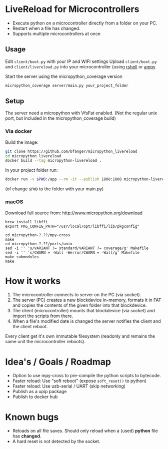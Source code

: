 # LiveReload for Microcontrollers

- Execute python on a microcontroller directly from a folder on your PC.
- Restart when a file has changed.
- Supports multiple microcontrollers at once

## Usage

Edit `client/boot.py` with your IP and WIFI settings
Upload `client/boot.py` and `client/livereload.py` into your microcontroller (using [rshell](https://github.com/dhylands/rshell) or [ampy](https://github.com/pycampers/ampy)

Start the server using the micropython_coverage version

```sh
micropython_coverage server/main.py your_project_folder
```

## Setup

The server need a micropython with VfsFat enabled.
(Not the regular unix port, but included in the micropython_coverage build)

### Via docker

Build the image:

```sh
git clone https://github.com/bfanger/micropython_livereload
cd micropython_livereload
docker build --tag micropython-livereload .
```

In your project folder run:

```sh
docker run -v $PWD:/app --rm -it --publish 1808:1808 micropython-livereload /livereload/main.py /app
```

(of change `$PWD` to the folder with your main.py)

### macOS

Download full source from: http://www.micropython.org/download

```
brew install libffi
export PKG_CONFIG_PATH="/usr/local/opt/libffi/lib/pkgconfig"

cd micropython-?.??/mpy-cross
make
cd micropython-?.??/ports/unix
sed -i '' 's/VARIANT ?= standard/VARIANT ?= coverage/g' Makefile
sed -i '' 's/CWARN = -Wall -Werror/CWARN = -Wall/g' Makefile
make submodules
make
```

# How it works

1. The microcontroller connects to server on the PC (via socket).
2. The server (PC) creates a new blockdevice in-memory, formats it in FAT and copies the contents of the given folder into that blockdevice.
3. The client (microcontroller) mounts that blockdevice (via socket) and import the scripts from there.
4. When a file's modified date is changed the server notifies the client and the client reboot.

Every client get it's own immutable filesystem (readonly and remains the same unit the microcontroller reboots).

# Idea's / Goals / Roadmap

- Option to use mpy-cross to pre-compile the python scripts to bytecode.
- Faster reload: Use "soft reboot" (expose `soft_reset()` to python)
- Faster reload: Use usb-serial / UART (skip networking)
- Publish as a upip package
- Publish to docker hub

# Known bugs

- Reloads on all file saves. Should only reload when a (used) **python** file has **changed**.
- A hard reset is not detected by the socket.
